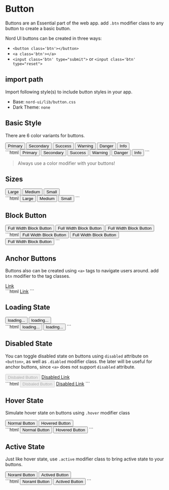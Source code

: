 # Button


Buttons are an Essential part of the web app. add `.btn` modifier class to any button to create a basic button.

Nord UI buttons can be created in three ways:
- `<button class='btn'></button>`
- `<a class='btn'></a>`
- `<input class='btn' type="submit">` or `<input class='btn' type="reset">`
## import path
Import following style(s) to include button styles in your app.

- Base: `nord-ui/lib/button.css`
- Dark Theme: `none`

## Basic Style

There are 6 color variants for buttons.

<div class='code-example'>
	<div class='preview'>
		<button class='btn primary'>Primary</button>
		<button class='btn secondary'>Secondary</button>
		<button class='btn success'>Success</button>
		<button class='btn warning'>Warning</button>
		<button class='btn danger'>Danger</button>
		<button class='btn info'>Info</button>
	</div>
	<div class='source'>
```html
<button class='btn primary'>Primary</button>
<button class='btn secondary'>Secondary</button>
<button class='btn success'>Success</button>
<button class='btn warning'>Warning</button>
<button class='btn danger'>Danger</button>
<button class='btn info'>Info</button>
```
	</div>
</div>

> Always use a color modifier with your buttons!

## Sizes

<div class='code-example'>
	<div class='preview'>
		<button class='btn primary large'>Large</button>
		<button class='btn primary'>Medium</button>
		<button class='btn primary small'>Small</button>
	</div>
	<div class='source'>
```html
<button class='btn primary large'>Large</button>
<button class='btn primary'>Medium</button>
<button class='btn primary small'>Small</button>
```
	</div>
</div>

## Block Button

<div class="code-example">
	<div class="preview">
		<button class="btn primary block">Full Width Block Button</button>
		<button class="btn secondary block">Full Width Block Button</button>
		<button class="btn danger block">Full Width Block Button</button>
	</div>
	<div class="source">
```html
<button class="btn primary block">Full Width Block Button</button>
<button class="btn secondary block">Full Width Block Button</button>
<button class="btn danger block">Full Width Block Button</button>
```
	</div>
</div>


## Anchor Buttons
Buttons also can be created using `<a>` tags to navigate users around. add `btn` modifier to the tag classes.

<div class='code-example'>
	<div class='preview'>
		<a href="https://somewhere.com" class='btn info'>Link</a>
	</div>
	<div class='source'>
```html
<a href="https://somewhere.com" class='btn info'>Link</a>
```
	</div>
</div>


## Loading State

<div class='code-example'>
	<div class='preview'>
		<button class='btn primary loading'>loading...</button>
		<button class='btn secondary loading'>loading...</button>
	</div>
	<div class='source'>
```html
<button class='btn primary loading'>loading...</button>
<button class='btn secondary loading'>loading...</button>
```
	</div>
</div>

## Disabled State

You can toggle disabled state on buttons using `disabled` attribute on `<button>`, as well as `.diabled` modifier class. the later will be useful for anchor buttons, since `<a>` does not support `disabled` attribute.
<div class='code-example'>
	<div class='preview'>
		<button class='btn primary' disabled>Disbaled Button</button>
		<a href="https://somewhere.com" class='btn secondary disabled'>Disabled Link</a>
	</div>
	<div class='source'>
```html
<button class='btn primary' disabled>Disbaled Button</button>
<a href="https://somewhere.com" class='btn secondary disabled'>Disabled Link</a>
```
	</div>
</div>

## Hover State

Simulate hover state on buttons using `.hover` modifier class
<div class='code-example'>
	<div class='preview'>
		<button class='btn primary'>Normal Button</button>
		<button class='btn primary hover'>Hovered Button</button>
	</div>
	<div class='source'>
```html
<button class='btn primary'>Normal Button</button>
<button class='btn primary hover'>Hovered Button</button>
```
	</div>
</div>

## Active State

Just like hover state, use `.active` modifier class to bring active state to your buttons.
<div class='code-example'>
	<div class='preview'>
		<button class='btn primary'>Noraml Button</button>
		<button class='btn primary active'>Actived Button</button>
	</div>
	<div class='source'>
```html
<button class='btn primary'>Noraml Button</button>
<button class='btn primary active'>Actived Button</button>
```
	</div>
</div>